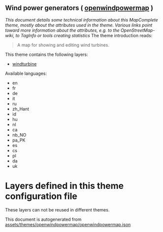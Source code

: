 [//]: # (WARNING: this file is automatically generated. Please find the sources at the bottom and edit those sources)

## Wind power generators ( [openwindpowermap](https://mapcomplete.org/openwindpowermap) )
_This document details some technical information about this MapComplete theme, mostly about the attributes used in the theme. Various links point toward more information about the attributes, e.g. to the OpenStreetMap-wiki, to TagInfo or tools creating statistics_
The theme introduction reads:

> A map for showing and editing wind turbines.

This theme contains the following layers:

 - [windturbine](../Layers/windturbine.md)

Available languages:

 - en
 - fr
 - de
 - it
 - ru
 - zh_Hant
 - id
 - hu
 - nl
 - ca
 - nb_NO
 - pa_PK
 - es
 - cs
 - pl
 - da
 - uk

# Layers defined in this theme configuration file
These layers can not be reused in different themes.


This document is autogenerated from [assets/themes/openwindpowermap/openwindpowermap.json](https://github.com/pietervdvn/MapComplete/blob/develop/assets/themes/openwindpowermap/openwindpowermap.json)
